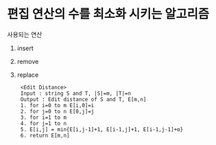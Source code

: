# 편집 연산의 수를 최소화 시키는 알고리즘
사용되는 연산
1. insert
2. remove
3. replace

        <Edit Distance>
        Input : string S and T, |S|=m, |T|=n
        Output : Edit distance of S and T, E[m,n]
        1. for i=0 to m E[i,0]=i
        2. for j=0 to n E[0,j]=j
        3. for i=1 to m
        4. for j=1 to n
        5. E[i,j] = min{E[i,j-1]+1, E[i-1,j]+1, E[i-1,j-1]+α}
        6. return E[m,n]

